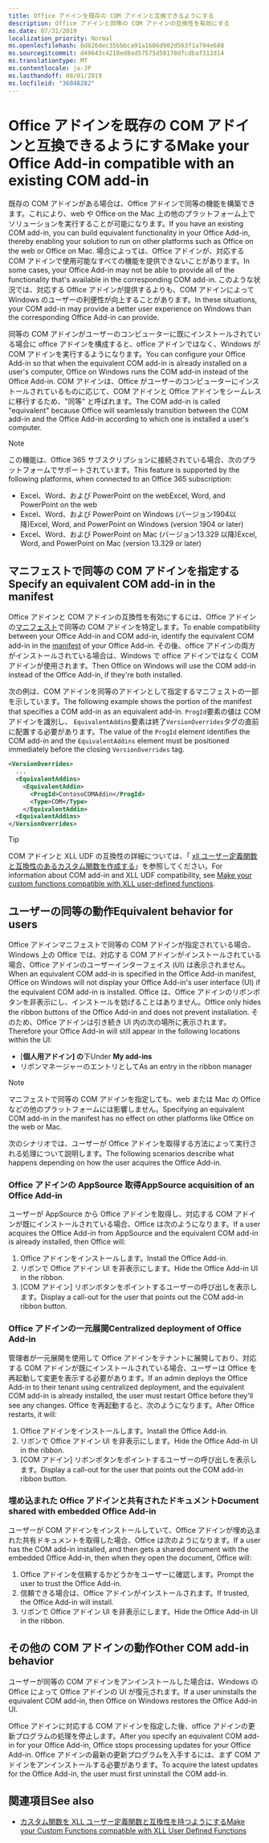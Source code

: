 ```yaml
---
title: Office アドインを既存の COM アドインと互換できるようにする
description: Office アドインと同等の COM アドインの互換性を有効にする
ms.date: 07/31/2019
localization_priority: Normal
ms.openlocfilehash: 8d826dec35bbbca91a1606d902d563f1a794e688
ms.sourcegitcommit: d49643c4218ed8ad57575d58170dfcdbaf312d14
ms.translationtype: MT
ms.contentlocale: ja-JP
ms.lasthandoff: 08/01/2019
ms.locfileid: "36048282"
---
```

# <a name="make-your-office-add-in-compatible-with-an-existing-com-add-in"></a><span data-ttu-id="390f1-103">Office アドインを既存の COM アドインと互換できるようにする</span><span class="sxs-lookup"><span data-stu-id="390f1-103">Make your Office Add-in compatible with an existing COM add-in</span></span>

<span data-ttu-id="390f1-104">既存の COM アドインがある場合は、Office アドインで同等の機能を構築できます。これにより、web や Office on the Mac 上の他のプラットフォーム上でソリューションを実行することが可能になります。</span><span class="sxs-lookup"><span data-stu-id="390f1-104">If you have an existing COM add-in, you can build equivalent functionality in your Office Add-in, thereby enabling your solution to run on other platforms such as Office on the web or Office on Mac.</span></span> <span data-ttu-id="390f1-105">場合によっては、Office アドインが、対応する COM アドインで使用可能なすべての機能を提供できないことがあります。</span><span class="sxs-lookup"><span data-stu-id="390f1-105">In some cases, your Office Add-in may not be able to provide all of the functionality that's available in the corresponding COM add-in.</span></span> <span data-ttu-id="390f1-106">このような状況では、対応する Office アドインが提供するよりも、COM アドインによって Windows のユーザーの利便性が向上することがあります。</span><span class="sxs-lookup"><span data-stu-id="390f1-106">In these situations, your COM add-in may provide a better user experience on Windows than the corresponding Office Add-in can provide.</span></span>

<span data-ttu-id="390f1-107">同等の COM アドインがユーザーのコンピューターに既にインストールされている場合に office アドインを構成すると、office アドインではなく、Windows が COM アドインを実行するようになります。</span><span class="sxs-lookup"><span data-stu-id="390f1-107">You can configure your Office Add-in so that when the equivalent COM add-in is already installed on a user's computer, Office on Windows runs the COM add-in instead of the Office Add-in.</span></span> <span data-ttu-id="390f1-108">COM アドインは、Office がユーザーのコンピューターにインストールされているものに応じて、COM アドインと Office アドインをシームレスに移行するため、"同等" と呼ばれます。</span><span class="sxs-lookup"><span data-stu-id="390f1-108">The COM add-in is called "equivalent" because Office will seamlessly transition between the COM add-in and the Office Add-in according to which one is installed a user's computer.</span></span>

> [!NOTE]
> <span data-ttu-id="390f1-109">この機能は、Office 365 サブスクリプションに接続されている場合、次のプラットフォームでサポートされています。</span><span class="sxs-lookup"><span data-stu-id="390f1-109">This feature is supported by the following platforms, when connected to an Office 365 subscription:</span></span>
> - <span data-ttu-id="390f1-110">Excel、Word、および PowerPoint on the web</span><span class="sxs-lookup"><span data-stu-id="390f1-110">Excel, Word, and PowerPoint on the web</span></span>
> - <span data-ttu-id="390f1-111">Excel、Word、および PowerPoint on Windows (バージョン1904以降)</span><span class="sxs-lookup"><span data-stu-id="390f1-111">Excel, Word, and PowerPoint on Windows (version 1904 or later)</span></span>
> - <span data-ttu-id="390f1-112">Excel、Word、および PowerPoint on Mac (バージョン13.329 以降)</span><span class="sxs-lookup"><span data-stu-id="390f1-112">Excel, Word, and PowerPoint on Mac (version 13.329 or later)</span></span>

## <a name="specify-an-equivalent-com-add-in-in-the-manifest"></a><span data-ttu-id="390f1-113">マニフェストで同等の COM アドインを指定する</span><span class="sxs-lookup"><span data-stu-id="390f1-113">Specify an equivalent COM add-in in the manifest</span></span>

<span data-ttu-id="390f1-114">Office アドインと COM アドインの互換性を有効にするには、Office アドインの[マニフェスト](add-in-manifests.md)で同等の COM アドインを特定します。</span><span class="sxs-lookup"><span data-stu-id="390f1-114">To enable compatibility between your Office Add-in and COM add-in, identify the equivalent COM add-in in the [manifest](add-in-manifests.md) of your Office Add-in.</span></span> <span data-ttu-id="390f1-115">その後、office アドインの両方がインストールされている場合は、Windows で office アドインではなく COM アドインが使用されます。</span><span class="sxs-lookup"><span data-stu-id="390f1-115">Then Office on Windows will use the COM add-in instead of the Office Add-in, if they're both installed.</span></span>

<span data-ttu-id="390f1-116">次の例は、COM アドインを同等のアドインとして指定するマニフェストの一部を示しています。</span><span class="sxs-lookup"><span data-stu-id="390f1-116">The following example shows the portion of the manifest that specifies a COM add-in as an equivalent add-in.</span></span> <span data-ttu-id="390f1-117">`ProgId`要素の値は COM アドインを識別し、 `EquivalentAddins`要素は終了`VersionOverrides`タグの直前に配置する必要があります。</span><span class="sxs-lookup"><span data-stu-id="390f1-117">The value of the `ProgId` element identifies the COM add-in and the `EquivalentAddins` element must be positioned immediately before the closing `VersionOverrides` tag.</span></span>

```xml
<VersionOverrides>
  ...
  <EquivalentAddins>
    <EquivalentAddin>
      <ProgId>ContosoCOMAddin</ProgId>
      <Type>COM</Type>
    </EquivalentAddin>
  <EquivalentAddins>
</VersionOverrides>
```

> [!TIP]
> <span data-ttu-id="390f1-118">COM アドインと XLL UDF の互換性の詳細については、「 [xll ユーザー定義関数と互換性のあるカスタム関数を作成する](../excel/make-custom-functions-compatible-with-xll-udf.md)」を参照してください。</span><span class="sxs-lookup"><span data-stu-id="390f1-118">For information about COM add-in and XLL UDF compatibility, see [Make your custom functions compatible with XLL user-defined functions](../excel/make-custom-functions-compatible-with-xll-udf.md).</span></span>

## <a name="equivalent-behavior-for-users"></a><span data-ttu-id="390f1-119">ユーザーの同等の動作</span><span class="sxs-lookup"><span data-stu-id="390f1-119">Equivalent behavior for users</span></span>

<span data-ttu-id="390f1-120">Office アドインマニフェストで同等の COM アドインが指定されている場合、Windows 上の Office では、対応する COM アドインがインストールされている場合、Office アドインのユーザーインターフェイス (UI) は表示されません。</span><span class="sxs-lookup"><span data-stu-id="390f1-120">When an equivalent COM add-in is specified in the Office Add-in manifest, Office on Windows will not display your Office Add-in's user interface (UI) if the equivalent COM add-in is installed.</span></span> <span data-ttu-id="390f1-121">Office は、Office アドインのリボンボタンを非表示にし、インストールを妨げることはありません。</span><span class="sxs-lookup"><span data-stu-id="390f1-121">Office only hides the ribbon buttons of the Office Add-in and does not prevent installation.</span></span> <span data-ttu-id="390f1-122">そのため、Office アドインは引き続き UI 内の次の場所に表示されます。</span><span class="sxs-lookup"><span data-stu-id="390f1-122">Therefore your Office Add-in will still appear in the following locations within the UI:</span></span>

- <span data-ttu-id="390f1-123">[**個人用アドイン] の**下</span><span class="sxs-lookup"><span data-stu-id="390f1-123">Under **My add-ins**</span></span>
- <span data-ttu-id="390f1-124">リボンマネージャーのエントリとして</span><span class="sxs-lookup"><span data-stu-id="390f1-124">As an entry in the ribbon manager</span></span>

> [!NOTE]
> <span data-ttu-id="390f1-125">マニフェストで同等の COM アドインを指定しても、web または Mac の Office などの他のプラットフォームには影響しません。</span><span class="sxs-lookup"><span data-stu-id="390f1-125">Specifying an equivalent COM add-in in the manifest has no effect on other platforms like Office on the web or Mac.</span></span>

<span data-ttu-id="390f1-126">次のシナリオでは、ユーザーが Office アドインを取得する方法によって実行される処理について説明します。</span><span class="sxs-lookup"><span data-stu-id="390f1-126">The following scenarios describe what happens depending on how the user acquires the Office Add-in.</span></span>

### <a name="appsource-acquisition-of-an-office-add-in"></a><span data-ttu-id="390f1-127">Office アドインの AppSource 取得</span><span class="sxs-lookup"><span data-stu-id="390f1-127">AppSource acquisition of an Office Add-in</span></span>

<span data-ttu-id="390f1-128">ユーザーが AppSource から Office アドインを取得し、対応する COM アドインが既にインストールされている場合、Office は次のようになります。</span><span class="sxs-lookup"><span data-stu-id="390f1-128">If a user acquires the Office Add-in from AppSource and the equivalent COM add-in is already installed, then Office will:</span></span>

1. <span data-ttu-id="390f1-129">Office アドインをインストールします。</span><span class="sxs-lookup"><span data-stu-id="390f1-129">Install the Office Add-in.</span></span>
2. <span data-ttu-id="390f1-130">リボンで Office アドイン UI を非表示にします。</span><span class="sxs-lookup"><span data-stu-id="390f1-130">Hide the Office Add-in UI in the ribbon.</span></span>
3. <span data-ttu-id="390f1-131">[COM アドイン] リボンボタンをポイントするユーザーの呼び出しを表示します。</span><span class="sxs-lookup"><span data-stu-id="390f1-131">Display a call-out for the user that points out the COM add-in ribbon button.</span></span>

### <a name="centralized-deployment-of-office-add-in"></a><span data-ttu-id="390f1-132">Office アドインの一元展開</span><span class="sxs-lookup"><span data-stu-id="390f1-132">Centralized deployment of Office Add-in</span></span>

<span data-ttu-id="390f1-133">管理者が一元展開を使用して Office アドインをテナントに展開しており、対応する COM アドインが既にインストールされている場合、ユーザーは Office を再起動して変更を表示する必要があります。</span><span class="sxs-lookup"><span data-stu-id="390f1-133">If an admin deploys the Office Add-in to their tenant using centralized deployment, and the equivalent COM add-in is already installed, the user must restart Office before they'll see any changes.</span></span> <span data-ttu-id="390f1-134">Office を再起動すると、次のようになります。</span><span class="sxs-lookup"><span data-stu-id="390f1-134">After Office restarts, it will:</span></span>

1. <span data-ttu-id="390f1-135">Office アドインをインストールします。</span><span class="sxs-lookup"><span data-stu-id="390f1-135">Install the Office Add-in.</span></span>
2. <span data-ttu-id="390f1-136">リボンで Office アドイン UI を非表示にします。</span><span class="sxs-lookup"><span data-stu-id="390f1-136">Hide the Office Add-in UI in the ribbon.</span></span>
3. <span data-ttu-id="390f1-137">[COM アドイン] リボンボタンをポイントするユーザーの呼び出しを表示します。</span><span class="sxs-lookup"><span data-stu-id="390f1-137">Display a call-out for the user that points out the COM add-in ribbon button.</span></span>

### <a name="document-shared-with-embedded-office-add-in"></a><span data-ttu-id="390f1-138">埋め込まれた Office アドインと共有されたドキュメント</span><span class="sxs-lookup"><span data-stu-id="390f1-138">Document shared with embedded Office Add-in</span></span>

<span data-ttu-id="390f1-139">ユーザーが COM アドインをインストールしていて、Office アドインが埋め込まれた共有ドキュメントを取得した場合、Office は次のようになります。</span><span class="sxs-lookup"><span data-stu-id="390f1-139">If a user has the COM add-in installed, and then gets a shared document with the embedded Office Add-in, then when they open the document, Office will:</span></span>

1. <span data-ttu-id="390f1-140">Office アドインを信頼するかどうかをユーザーに確認します。</span><span class="sxs-lookup"><span data-stu-id="390f1-140">Prompt the user to trust the Office Add-in.</span></span>
2. <span data-ttu-id="390f1-141">信頼できる場合は、Office アドインがインストールされます。</span><span class="sxs-lookup"><span data-stu-id="390f1-141">If trusted, the Office Add-in will install.</span></span>
3. <span data-ttu-id="390f1-142">リボンで Office アドイン UI を非表示にします。</span><span class="sxs-lookup"><span data-stu-id="390f1-142">Hide the Office Add-in UI in the ribbon.</span></span>

## <a name="other-com-add-in-behavior"></a><span data-ttu-id="390f1-143">その他の COM アドインの動作</span><span class="sxs-lookup"><span data-stu-id="390f1-143">Other COM add-in behavior</span></span>

<span data-ttu-id="390f1-144">ユーザーが同等の COM アドインをアンインストールした場合は、Windows の Office によって Office アドインの UI が復元されます。</span><span class="sxs-lookup"><span data-stu-id="390f1-144">If a user uninstalls the equivalent COM add-in, then Office on Windows restores the Office Add-in UI.</span></span>

<span data-ttu-id="390f1-145">Office アドインに対応する COM アドインを指定した後、office アドインの更新プログラムの処理を停止します。</span><span class="sxs-lookup"><span data-stu-id="390f1-145">After you specify an equivalent COM add-in for your Office Add-in, Office stops processing updates for your Office Add-in.</span></span> <span data-ttu-id="390f1-146">Office アドインの最新の更新プログラムを入手するには、まず COM アドインをアンインストールする必要があります。</span><span class="sxs-lookup"><span data-stu-id="390f1-146">To acquire the latest updates for the Office Add-in, the user must first uninstall the COM add-in.</span></span>

## <a name="see-also"></a><span data-ttu-id="390f1-147">関連項目</span><span class="sxs-lookup"><span data-stu-id="390f1-147">See also</span></span>

- [<span data-ttu-id="390f1-148">カスタム関数を XLL ユーザー定義関数と互換性を持つようにする</span><span class="sxs-lookup"><span data-stu-id="390f1-148">Make your Custom Functions compatible with XLL User Defined Functions</span></span>](../excel/make-custom-functions-compatible-with-xll-udf.md)
